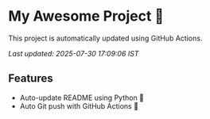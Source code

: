 # My Awesome Project 🚀

This project is automatically updated using GitHub Actions.

_Last updated: 2025-07-30 17:09:06 IST_

## Features
- Auto-update README using Python 🐍
- Auto Git push with GitHub Actions 🤖
